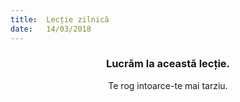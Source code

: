 ```yaml
---
title:  Lecție zilnică
date:   14/03/2018
---
```


### <center>Lucrăm la această lecție.</center>
<center>Te rog intoarce-te mai tarziu.</center>